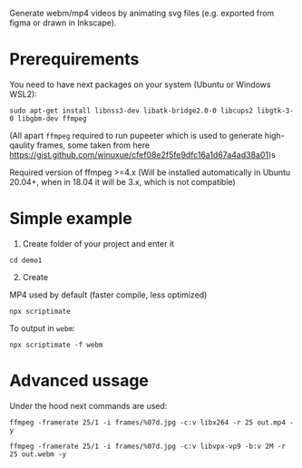Generate webm/mp4 videos by animating svg files (e.g. exported from figma or drawn in Inkscape).

# Prerequirements 
You need to have next packages on your system (Ubuntu or Windows WSL2):

```
sudo apt-get install libnss3-dev libatk-bridge2.0-0 libcups2 libgtk-3-0 libgbm-dev ffmpeg
```

(All apart `ffmpeg` required to run pupeeter which is used to generate high-qaulity frames, some taken from here https://gist.github.com/winuxue/cfef08e2f5fe9dfc16a1d67a4ad38a01)s

Required version of ffmpeg >=4.x (Will be installed automatically in Ubuntu 20.04+, when in 18.04 it will be 3.x, which is not compatible)


# Simple example


1. Create folder of your project and enter it

```
cd demo1
```

2. Create 

MP4 used by default (faster compile, less optimized)

```
npx scriptimate
```

To output in `webm`:

```
npx scriptimate -f webm
```


# Advanced ussage

Under the hood next commands are used:

```
ffmpeg -framerate 25/1 -i frames/%07d.jpg -c:v libx264 -r 25 out.mp4 -y
```

```
ffmpeg -framerate 25/1 -i frames/%07d.jpg -c:v libvpx-vp9 -b:v 2M -r 25 out.webm -y
```